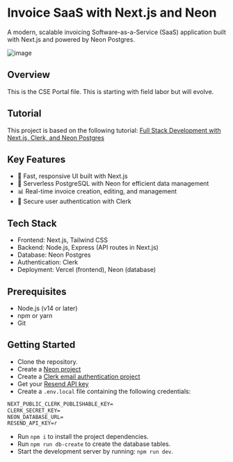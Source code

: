 # Invoice SaaS with Next.js and Neon

A modern, scalable invoicing Software-as-a-Service (SaaS) application built with Next.js and powered by Neon Postgres.

![image](https://github.com/user-attachments/assets/4b68fdb4-75b7-4638-99e1-c3e01cae807d)

## Overview

This is the CSE Portal file. This is starting with field labor but will evolve.

## Tutorial

This project is based on the following tutorial:
[Full Stack Development with Next.js, Clerk, and Neon Postgres](https://www.freecodecamp.org/news/build-an-invoice-saas-app-with-next-js-and-neon-postgres/)

## Key Features

- 🚀 Fast, responsive UI built with Next.js
- 💾 Serverless PostgreSQL with Neon for efficient data management
- 📊 Real-time invoice creation, editing, and management
- 🔐 Secure user authentication with Clerk

## Tech Stack

- Frontend: Next.js, Tailwind CSS
- Backend: Node.js, Express (API routes in Next.js)
- Database: Neon Postgres
- Authentication: Clerk
- Deployment: Vercel (frontend), Neon (database)

## Prerequisites

- Node.js (v14 or later)
- npm or yarn
- Git

## Getting Started

- Clone the repository.
- Create a [Neon project](https://neon.tech/docs/introduction)
- Create a [Clerk email authentication project](https://clerk.com/)
- Get your [Resend API key](https://resend.com/)
- Create a `.env.local` file containing the following credentials:

```txt
NEXT_PUBLIC_CLERK_PUBLISHABLE_KEY=
CLERK_SECRET_KEY=
NEON_DATABASE_URL=
RESEND_API_KEY=r
```

- Run `npm i` to install the project dependencies.
- Run `npm run db-create` to create the database tables.
- Start the development server by running: `npm run dev`.

